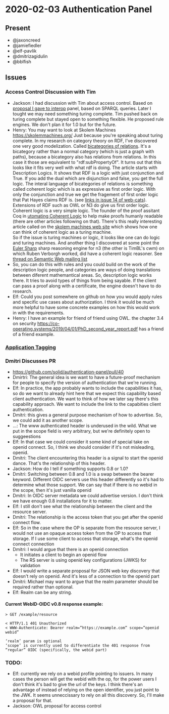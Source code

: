 # 2020-02-03 Authentication Panel

## Present

* @jaxoncreed
* @jamiefiedler
* @elf-pavlik
* @dmitrizagidulin
* @bblfish

## Issues

### Access Control Discussion with Tim

 - Jackson: I had discussion with Tim about access control. Based on [proposal I gave to interop](https://github.com/solid/data-interoperability-panel/issues/34) panel, based on SPARQL queries. Later I tought we may need something turing complete. Tim pushed back on turing complete but stayed open to something flexible. He proposed rule engines. We don't plan it for 1.0 but for the future.
 - Henry: You may want to look at Skolem Machines https://skolemmachines.org/ Just because you're speaking about turing complete. In my research on category theory on RDF, I've discovered one very good modelization. Called [bicategories of relations](https://arxiv.org/pdf/1706.00526.pdf). It's a bicategory rather than a normal category (which is just a graph with paths), because a bicategory also has relations from relations. In this case it those are equivalent to "rdf:subPropertyOf". It turns out that this looks like it fits very well with what rdf is doing. The article starts with Description Logics. It shows that RDF is a logic with just conjunction and True. If you add the dual which are disjunction and false, you get the full logic. The interal language of bicategories of relations is something called coherent logic which is as expressive as first order logic. With only the conjunction and true we get the fragement of first order logic that Pat Hayes claims RDF is. (see [links in issue 14 of web-cats](https://gitlab.com/web-cats/CG/issues/14)). Extensions of RDF such as OWL or N3 do give us first order logic. Coherent logic is a very simple logic. The founder of the proof assitant Coq in [utomating Coherent Logic](https://link.springer.com/chapter/10.1007/11591191_18) to help make proofs humanly readable (there are other articles following on that). There's this really interesting article called on the [skolem machines web site](https://skolemmachines.org/) which shows how one can think of coherent logic as a turing machine.  
So if the issue is turing machines or logic, it looks like one can do logic and turing machines.
And another thing I discovered at some point the [Euler Sharp](http://eulersharp.sourceforge.net/) sharp reasoning engine for n3 (the other is TimBL's cwm) on which Ruben Verborgh worked, did have a coherent logic reasoner. See [thread on Semantic Web mailing list](http://eulersharp.sourceforge.net/) 
 - So, you can do this with rules and you could build on the work of the description logic people, and categories are ways of doing translations between diferent mathemantical areas. So, description logic works there. It tries to avoid types of things from being sayable. If the client can pass a proof along with a certificate, the engine doesn't have to do research.
 - Elf: Could you post somewhere on github on how you would apply rules and specific use cases about authorization. I think it would be much more helpful to have some concrete examples on how this would work in with the requirements.
 - Henry: I have an example for friend of friend using OWL. the chapter 3.4 on security https://co-operating.systems/2019/04/01/PhD_second_year_report.pdf has a friend of a friend example.

### [Application Tagging](https://github.com/zenomt/webid-auth-nginx#application-tagging)


### Dmitri Discusses PR
 - https://github.com/solid/authentication-panel/pull/40
 - Dmirtri: The general idea is we want to have a future-proof mechanism for people to specify the version of authentication that we're running.
 - Elf: In practice, the app probably wants to include the capabilities it has, so do we want to already hint here that we expect this capability based client authentication. We want to think of how we later say there's this capability approach. We want to include the link to the capabities client authentication.
 - Dmitri: this gives a general purpose mechanism of how to advertise. So, we could add it as another scope.
 - ...: The www authenticated header is underused in the wild. What we put in the scope field is very arbitrary, but we're definitely open to suggeestions
 - Elf: In that case we could consider it some kind of special take on openid connect. So, I think we should consider if it's not misleading, openid.
 - Dmitri: The client encountering this header is a signal to start the openid dance. That's the relationship of this header.
 - Jackson: How do I tell if something supports 0.8 or 1.0?
 - Dmitri: Switching between 0.8 and 1.0 is a swap between the bearer keyword. Different OIDC servers use this header differently so it's had to determine what those support. We can say that if there is no webid in the scope, then it's just vanilla openid
 - Dmitri: In OIDC server metadata we could advertise version. I don't think we have enough 0.8 installations for it to matter.
 - Elf: I still don't see what the relationship between the client and the resource server.
 - Dmitri: The relationship is the access token that you get after the openid connect flow.
 - Elf: So in the case where the OP is separate from the resource server, I would not use an opaque access token from the OP to access that storage. If I use some client to access that storage, what's the openid connect connection
 - Dmitri: I would argue that there is an openid connection
     - It initiates a client to begin an openid flow
     - The RS server is using openid key configurations (JWKS) for validation
 - Elf: I would write a separate proposal for JSON web key discovery that doesn't rely on openid. And it's less of a connection to the openid part
 - Dmitri: Michael may want to argue that the realm parameter should be required rather than optional.
 - Elf: Realm can be any string.


#### Current WebID-OIDC v0.8 response example:

```
> GET /example/resource

< HTTP/1.1 401 Unauthorized
< WWW-Authenticate: Bearer realm=”https://example.com” scope=”openid webid”

‘realm’ param is optional
‘scope’ is currently used to differentiate the 401 response from “regular” OIDC (specifically, the webid part)
```


### TODO:
 - Elf: currently we rely on a webid profile pointing to issuers. In many cases the person will get the webid with the op, for the power users I don't think it's bad to give the url of the keys. I think there's an advantage of instead of relying on the open identifier, you just point to the JWK. It seems unneccissary to rely on all this discovery. So, I'll make a proposal for that.
 - Jackson: OWL proposal for access control
